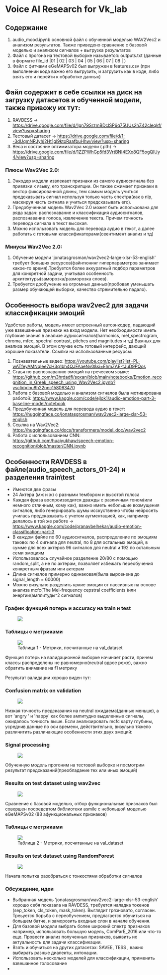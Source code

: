 # Voice AI Research for Vk_lab
## Содержание
1) audio_mood.ipynb основной файл с обученной моделью WAV2Vec2 и анализом результатов. Также приведено сравнение с базовой моделью и анализом сигналов + выгрузка результатов
2) Файл c прогона на тестовой выборке называется: outputs.txt (данные в формате file_id |01 | 02 | 03 | 04 | 05 | 06 | 07 | 08 | )
3) Файл с фитчами eGeMAPSv02 был выгружен в features.csv (при выполнении кода важно его выгрузить, и загрузить как в коде, либо взять его и перейти к обработке данных)

## Файл содержит в себе ссылки на диск на загрузку датасетов и обученной модели, также привожу их тут:
1) RAVDESS -> https://drive.google.com/file/d/1gn79SrzmBDclSP6q75UUs2hZ42cIeqkf/view?usp=sharing
2) Тестовый датасет -> https://drive.google.com/file/d/1--3dUqmNRJyhj2Ht1gl9ktoRaafbuHhw/view?usp=sharing
3) Веса и состояние оптимизатора модели (.pth) -> https://drive.google.com/file/d/1ZZPWhGp5fd3VrtBNI4EXo8QF5ogQIUy4/view?usp=sharing

### Плюсы Wav2Vec 2.0:
1) Энкодер модели извлекает признаки из самого аудиосигнала без привязки к языку, его транскрипции. Он также сжимает признаки в вектор фиксированной длины, тем самым модель учиться предсказывать сигнал используя только часть спектра(как в nlp, маскируя часть сигнала и учиться предсказывать его).
2) Предобученная модель Wav2Vec 2.0 может быть использована для ряда задач: распознавание и классификация аудиосигналов, распознавание голоса, извлечение текста. Причем точность перевода сигнала в текст высокая.
3) Можно использовать модель для перевода аудио в текст, а далее работать с готовыми классификаторами(сеентимент анализ и тд)

### Минусы Wav2Vec 2.0:
1) Обучение модели 'jonatasgrosman/wav2vec2-large-xlsr-53-english' требует больших ресурсов(файнтюнинг гиперпараметров занимает какое-то время).Требуется более аккуратный подбор параметров для конкретной задачи, учитывая особенность архитектуры(заморозка/разморозка слоев).
2) Требуется дообучение на огромных данных(пробовал уменьшать размер обучающей выборки, качество стремительно падало).
   
## Особенность выбора wav2vec2 для задачи классификации эмоций
Удобство работы, модель имеет встроенный автоэнкодер, падающий уже взвешанные признаки на вход модели. Нет необходимости иметь глубокие знания в анализе аудиосигналов(harmonics, mel_spectrogram, chroma, mfcc, spectral contrast, pitches and magnitudes и тд) Важных для анализа эмоций. В этом случае есть готовый интерфейс, дающий хорошие показатели. Ссылки на использованные ресурсы:
1) Познавательные видео: https://youtube.com/playlist?list=PL-wATfeyAMNqIee7cH3q1bh4QJFAaeNv0&si=EhmZAE-tJuD9PQos
2) Стаья по распознаванию эмоций на греческом языке: https://github.com/m3hrdadfi/soxan/blob/main/notebooks/Emotion_recognition_in_Greek_speech_using_Wav2Vec2.ipynb?ysclid=lnu8h22nnc158063470
3) Работа с базовой моделью и анализом сигналов была мотивирована работой: https://www.kaggle.com/code/ejlok1/audio-emotion-part-3-baseline-model/notebook
4) Предобученная модель для перевода аудио в текст: https://huggingface.co/jonatasgrosman/wav2vec2-large-xlsr-53-english
5) Cсылка на Wav2Vec2: https://huggingface.co/docs/transformers/model_doc/wav2vec2
6) Работа с использованием CNN: https://github.com/huaiyukhaw/speech-emotion-recognition/blob/master/CNN.ipynb

## Особенности RAVDESS в файле(audio_speech_actors_01-24) и разделения train\test
* Имеются две фразы
* 24 Актера (мж и ж) с разными тембором и высотой голоса
* Каждая фраза воспроизводится дважды с различным тоном(или немного отличным, кому как), важно иметь небольшие возмущения сигналов, либо генерировать шумы исскуственно чтобы нейросеть училась предсказывать с учетом аугментацией, как, например делалось в той же работе -> https://www.kaggle.com/code/pranavbelhekar/audio-emotion-classification-part-3 
* В каждом файле по 60 аудиосигналов, распределение по эмоциям таково: по 4 сигнала для neutral, по 8 для остальных эмоций, в сумме для всех актеров 96 сигналов для neutral и 192 по остальным семи эмоциям
* Использовалось случайное разделение 20/80 с помощью random_split, а не по актерам, позволяет избежать переобучения конкретным фразам или актерам 
* Длина сигналов примерно одинаковая(была выровнена до signal_length = 60000)
* Можно визульно разделить яркие эмоции от пассивных на основе анализа mcfc(The Mel-frequency cepstral coefficients )или энергии(амплитуды^2 сигналов)

### График функций потерь и accuracy на train и test
<figure>
  <img
  src="train_val_loss_accuracy.png"
  >
</figure>    

### Таблицы с метриками  
<figure>
  <img
  src="reports.bmp"
  >
  <figcaption>Таблица 1 - Метрики, посчитанные на val_dataset</figcaption>
</figure>  
Функция потерь на валидационной выборке начинает расти, причем классы распределены не равномерно(neutral вдвое реже), важно обратить внимание на f1 метрику

Результат валидации хорошо виден тут:

### Confusion matrix on validation
<figure>
  <img
  src="confusion_matrix.png"
  >
</figure>    
Низкая точность предсказания на neutral ожидаема(данных меньше), а вот 'angry ' и 'hаppy' как более ампитудно выделенные сигналы, ожидалось точность выше. Если анализировать mcfc карту глубины, усреднив данные по оси времени, действительно, визульно тяжело различитить различающие особенности этих двух эмоций:

### Signal processing
<figure>
  <img
  src="signal_process.png"
  >
</figure>   

Обученную модель прогоним на тестовой выборке и посмотрим результат предсказаний(преобладание тех или иных эмоций)

### Results on test dataset using wav2vec
<figure>
  <img
  src="emotionswav2vec2.png"
  >
</figure>  

Сравнение с базовой моделью, отбор функциональные признаков был совершен посредсвтом библиотеки asmile с небольшой моделью eGeMAPSv02 (88 aфункциональных признаков)

### Таблицы с метриками  
<figure>
  <img
  src="reports_base.bmp"
  >
  <figcaption>Таблица 2 - Метрики, посчитанные на val_dataset</figcaption>
</figure>  

### Results on test dataset using RandomForest
<figure>
  <img
  src="emotionsRandomForest.png"
  >
</figure>  

Начата попытка разобраться с тонкостями обработки сигналов

### Обсуждение, идеи
* Выбранная модель 'jonatasgrosman/wav2vec2-large-xlsr-53-english' хорошо себя показала на RAVDESS, требуется наладка токенов (sep_token, cls_token,
mask_token). Выглядит грязновато, согласен. Треьуется борьба с переобучением, предлагается обучиться на большем батче, и заморозить входные слои в начале обучения.
* Для базовой модели выбрать более широкий спектр признаков например, использовать большую модель, ComParE_2016 или что-то еще. Провести анализ полученных признаков, выявить их актуальность для задачи классификации.
* Взять и обучиться на других датасетах: SAVEE, TESS , важно выбирать разные диалекты, интонации.
* Использовать несколько моделей для классификации, применить взвешанное голосование
* 

